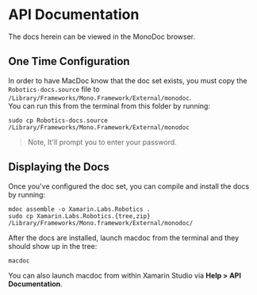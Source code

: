 # API Documentation

The docs herein can be viewed in the MonoDoc browser.

## One Time Configuration

In order to have MacDoc know that the doc set exists, you must copy the `Robotics-docs.source` file to `/Library/Frameworks/Mono.Framework/External/monodoc`.	
You can run this from the terminal from this folder by running:

```
sudo cp Robotics-docs.source /Library/Frameworks/Mono.Framework/External/monodoc

```
> Note, It'll prompt you to enter your password.

## Displaying the Docs

Once you've configured the doc set, you can compile and install the docs by running:

```
mdoc assemble -o Xamarin.Labs.Robotics .
sudo cp Xamarin.Labs.Robotics.{tree,zip} /Library/Frameworks/Mono.framework/External/monodoc/
```

After the docs are installed, launch macdoc from the terminal and they should show up in the tree:

```
macdoc

```

You can also launch macdoc from within Xamarin Studio via **Help > API Documentation**.